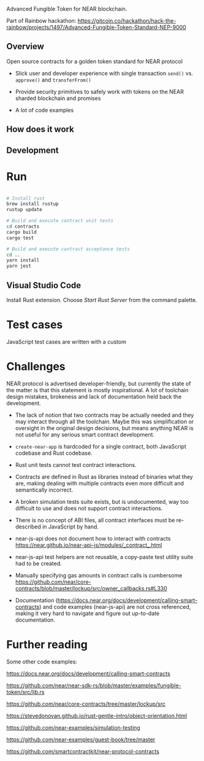 Advanced Fungible Token for NEAR blockchain.

Part of Rainbow hackathon: https://gitcoin.co/hackathon/hack-the-rainbow/projects/1497/Advanced-Fungible-Token-Standard-NEP-9000

## Overview

Open source contracts for a golden token standard for NEAR protocol

* Slick user and developer experience with single transaction `send()` vs. `approve()` and `transferFrom()`

* Provide security primitives to safely work with tokens on the NEAR sharded blockchain and promises

* A lot of code examples

## How does it work


## Development

# Run

```sh

# Install rust
brew install rustup
rustup update

# Build and execute contract unit tests
cd contracts
cargo build
cargo test

# Build and execute contract acceptance tests
cd ..
yarn install
yarn jest
```

## Visual Studio Code

Install Rust extension. Choose *Start Rust Server* from the command palette.

# Test cases

JavaScript test cases are written with a custom

# Challenges

NEAR protocol is advertised developer-friendly, but currently the state of the matter is that this statement
is mostly inspirational. A lot of toolchain design mistakes, brokeness and lack of documentation held
back the development.

- The lack of notion that two contracts may be actually needed and they may interact through all the toolchain.
  Maybe this was simplification or oversight in the original design decisions, but means anything NEAR
  is not useful for any serious smart contract development.

- `create-near-app` is hardcoded for a single contract, both JavaScript codebase and Rust codebase.

- Rust unit tests cannot test contract interactions.

- Contracts are defined in Rust as libraries instead of binaries what they are,
  making dealing with multiple contracts even more difficult and semantically incorrect.

- A broken simulation tests suite exists, but is undocumented, way too difficult to use and
  does not support contract interactions.

- There is no concept of ABI files, all contract interfaces must be re-described in JavaScript by hand.

- near-js-api does not document how to interact with contracts https://near.github.io/near-api-js/modules/_contract_.html

- near-js-api test helpers are not reusable, a copy-paste test utility suite had to be created.

- Manually specifying gas amounts in contract calls is cumbersome https://github.com/near/core-contracts/blob/master/lockup/src/owner_callbacks.rs#L330

- Documentation (https://docs.near.org/docs/development/calling-smart-contracts) and code examples (near-js-api) are not cross referenced, making it very hard to navigate and figure out
  up-to-date documentation.

# Further reading

Some other code examples:

https://docs.near.org/docs/development/calling-smart-contracts

https://github.com/near/near-sdk-rs/blob/master/examples/fungible-token/src/lib.rs

https://github.com/near/core-contracts/tree/master/lockup/src

https://stevedonovan.github.io/rust-gentle-intro/object-orientation.html

https://github.com/near-examples/simulation-testing

https://github.com/near-examples/guest-book/tree/master

https://github.com/smartcontractkit/near-protocol-contracts